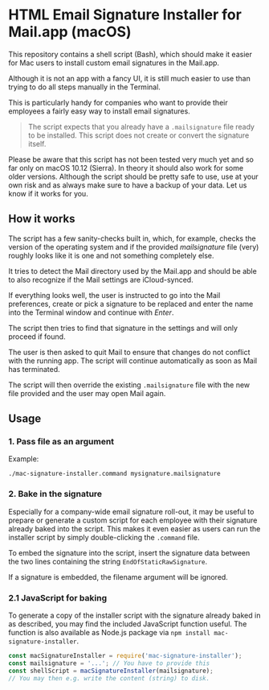 # HTML Email Signature Installer for Mail.app (macOS)

This repository contains a shell script (Bash), which should make it easier
for Mac users to install custom email signatures in the Mail.app.

Although it is not an app with a fancy UI, it is still much easier to use
than trying to do all steps manually in the Terminal.

This is particularly handy for companies who want to provide their employees
a fairly easy way to install email signatures.

> The script expects that you already have a `.mailsignature` file ready to
be installed. This script does not create or convert the signature itself.

Please be aware that this script has not been tested very much yet and so far
only on macOS 10.12 (Sierra). In theory it should also work for some older
versions. Although the script should be pretty safe to use, use at your
own risk and as always make sure to have a backup of your data. Let us know
if it works for you.


## How it works

The script has a few sanity-checks built in, which, for example, checks the
version of the operating system and if the provided *mailsignature* file
(very) roughly looks like it is one and not something completely else.

It tries to detect the Mail directory used by the Mail.app and should be able
to also recognize if the Mail settings are iCloud-synced.

If everything looks well, the user is instructed to go into the Mail
preferences, create or pick a signature to be replaced and enter the name
into the Terminal window and continue with *Enter*.

The script then tries to find that signature in the settings and will only
proceed if found.

The user is then asked to quit Mail to ensure that changes do not conflict
with the running app. The script will continue automatically as soon as
Mail has terminated.

The script will then override the existing `.mailsignature` file with the
new file provided and the user may open Mail again.


## Usage

### 1. Pass file as an argument

Example:

```shell
./mac-signature-installer.command mysignature.mailsignature
```


### 2. Bake in the signature

Especially for a company-wide email signature roll-out, it may be useful
to prepare or generate a custom script for each employee with their
signature already baked into the script. This makes it even easier as
users can run the installer script by simply double-clicking the
`.command` file.

To embed the signature into the script, insert the signature data between
the two lines containing the string `EndOfStaticRawSignature`.

If a signature is embedded, the filename argument will be ignored.


### 2.1 JavaScript for baking

To generate a copy of the installer script with the signature already baked
in as described, you may find the included JavaScript function useful. The
function is also available as Node.js package via
`npm install mac-signature-installer`.

```js
const macSignatureInstaller = require('mac-signature-installer');
const mailsignature = '...'; // You have to provide this
const shellScript = macSignatureInstaller(mailsignature);
// You may then e.g. write the content (string) to disk.
```
